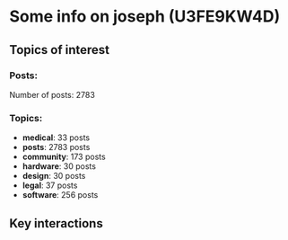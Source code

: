 # Some info on joseph (U3FE9KW4D)


## Topics of interest

### Posts: 

Number of posts: 2783

### Topics:

* __medical__: 33 posts
* __posts__: 2783 posts
* __community__: 173 posts
* __hardware__: 30 posts
* __design__: 30 posts
* __legal__: 37 posts
* __software__: 256 posts

## Key interactions 

